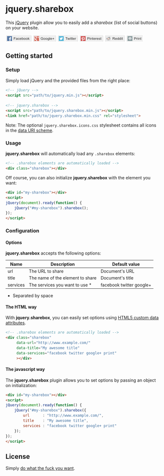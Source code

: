 
# jquery.sharebox

This [jQuery](https://jquery.com/) plugin allow you to easily add a
 *sharebox* (list of social buttons) on your website.

![Screenshot](screenshot.png?raw=true)



## Getting started

### Setup

Simply load jQuery and the provided files from the right place:

```html
<!-- jQuery -->
<script src="path/to/jquery.min.js"></script>

<!-- jquery.sharebox -->
<script src="path/to/jquery.sharebox.min.js"></script>
<link href="path/to/jquery.sharebox.min.css" rel="stylesheet">
```


Note: The optional `jquery.sharebox.icons.css` stylesheet contains all
 icons in the [data URI scheme](https://en.wikipedia.org/wiki/Data_URI_scheme).


### Usage

**jquery.sharebox** will automatically load any `.sharebox` elements:

```html
<!-- .sharebox elements are automatically loaded -->
<div class="sharebox"></div>
```


Off course, you can also initialize **jquery.sharebox** with the element
 you want:

```html
<div id="my-sharebox"></div>
<script>
jQuery(document).ready(function() {
	jQuery("#my-sharebox").sharebox();
});
</script>
```


### Configuration

#### Options

**jquery.sharebox** accepts the following options:

| Name     | Description                      | Default value            |
| -------- | -------------------------------- | ------------------------ |
| url      | The URL to share                 | Document's URL           |
| title    | The name of the element to share | Document's title         |
| services | The services you want to use *   | facebook twitter google+ |

 * Separated by space


#### The HTML way

With **jquery.sharebox**, you can easily set options using
 [HTML5 custom data attributes](https://www.w3.org/TR/2010/WD-html5-20101019/elements.html#embedding-custom-non-visible-data-with-the-data-attributes).

```html
<!-- .sharebox elements are automatically loaded -->
<div class="sharebox"
     data-url="http://www.example.com/"
     data-title="My awesome title"
     data-services="facebook twitter google+ print"
     ></div>
```


#### The javascript way

The **jquery.sharebox** plugin allows you to set options by passing an object
 on initialization:

```html
<div id="my-sharebox"></div>
<script>
jQuery(document).ready(function() {
	jQuery("#my-sharebox").sharebox({
		url      : "http://www.example.com/",
		title    : "My awesome title",
		services : "facebook twitter google+ print"
	});
});
</script>
```


## License

Simply [do what the fuck you want](LICENSE "View Licence").
